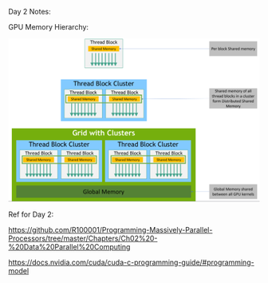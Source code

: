 Day 2 Notes:

GPU Memory Hierarchy: 

![alt text](image.png)



Ref for Day 2: 

https://github.com/R100001/Programming-Massively-Parallel-Processors/tree/master/Chapters/Ch02%20-%20Data%20Parallel%20Computing


https://docs.nvidia.com/cuda/cuda-c-programming-guide/#programming-model